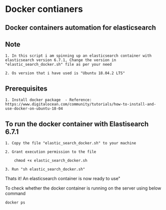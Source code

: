 # Docker contianers

Docker containers automation for elasticsearch 
----------------------------------------------

Note 
-----

	1. In this script i am spinning up an elasticsearch container with elasticsearch version 6.7.1, Change the version in "elastic_search_docker.sh" file as per your need
	
	2. Os version that i have used is "Ubuntu 18.04.2 LTS"

Prerequisites
---------------
		
	1. Install docker package  - Reference: https://www.digitalocean.com/community/tutorials/how-to-install-and-use-docker-on-ubuntu-18-04

To run the docker container with Elastisearch 6.7.1
----------------------------------------------------

	1. Copy the file "elastic_search_docker.sh" to your machine
	
	2. Grant execution permission to the file 
		
		chmod +x elastic_search_docker.sh
	
	3. Run "sh elastic_search_docker.sh"
	
Thats it! An elasticsearch container is now ready to use"
	
To check whether the docker container is running on the server using below command
		
	docker ps



	

